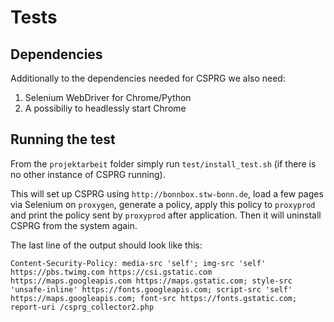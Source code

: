 # Tests
## Dependencies
Additionally to the dependencies needed for CSPRG we also need:
 1. Selenium WebDriver for Chrome/Python
 2. A possibiliy to headlessly start Chrome

## Running the test
From the `projektarbeit` folder simply run `test/install_test.sh` (if there is no other instance of CSPRG running).

This will set up CSPRG using `http://bonnbox.stw-bonn.de`, load a few pages via Selenium on `proxygen`, generate a policy, apply this policy to `proxyprod` and print the policy sent by `proxyprod` after application. Then it will uninstall CSPRG from the system again.

The last line of the output should look like this:
```
Content-Security-Policy: media-src 'self'; img-src 'self' https://pbs.twimg.com https://csi.gstatic.com https://maps.googleapis.com https://maps.gstatic.com; style-src 'unsafe-inline' https://fonts.googleapis.com; script-src 'self' https://maps.googleapis.com; font-src https://fonts.gstatic.com; report-uri /csprg_collector2.php
```
